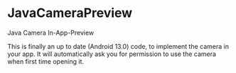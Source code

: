 # JavaCameraPreview
Java Camera In-App-Preview

This is finally an up to date (Android 13.0) code, to implement the camera in your app.
It will automatically ask you for permission to use the camera when first time opening it.
